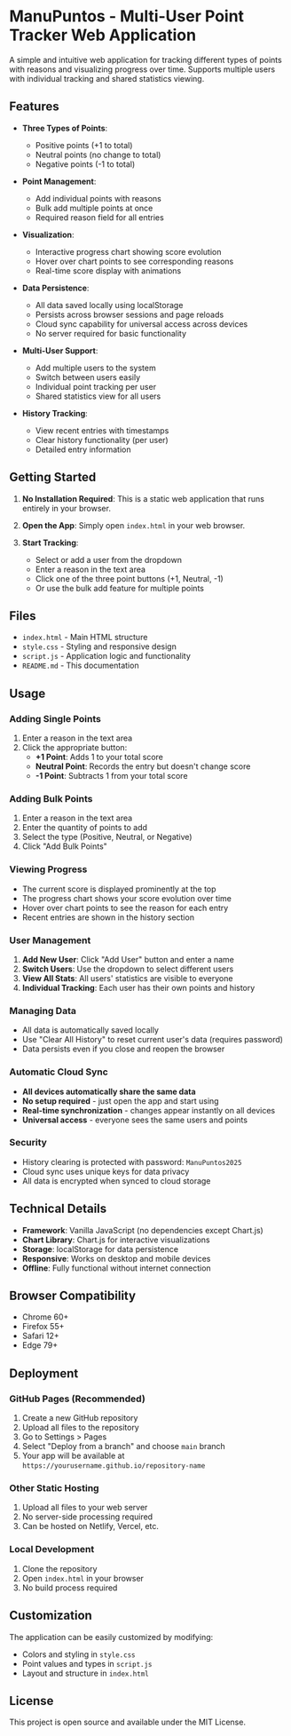 # ManuPuntos - Multi-User Point Tracker Web Application

A simple and intuitive web application for tracking different types of points with reasons and visualizing progress over time. Supports multiple users with individual tracking and shared statistics viewing.

## Features

- **Three Types of Points**:
  - Positive points (+1 to total)
  - Neutral points (no change to total)
  - Negative points (-1 to total)

- **Point Management**:
  - Add individual points with reasons
  - Bulk add multiple points at once
  - Required reason field for all entries

- **Visualization**:
  - Interactive progress chart showing score evolution
  - Hover over chart points to see corresponding reasons
  - Real-time score display with animations

- **Data Persistence**:
  - All data saved locally using localStorage
  - Persists across browser sessions and page reloads
  - Cloud sync capability for universal access across devices
  - No server required for basic functionality

- **Multi-User Support**:
  - Add multiple users to the system
  - Switch between users easily
  - Individual point tracking per user
  - Shared statistics view for all users

- **History Tracking**:
  - View recent entries with timestamps
  - Clear history functionality (per user)
  - Detailed entry information

## Getting Started

1. **No Installation Required**: This is a static web application that runs entirely in your browser.

2. **Open the App**: Simply open `index.html` in your web browser.

3. **Start Tracking**: 
   - Select or add a user from the dropdown
   - Enter a reason in the text area
   - Click one of the three point buttons (+1, Neutral, -1)
   - Or use the bulk add feature for multiple points

## Files

- `index.html` - Main HTML structure
- `style.css` - Styling and responsive design
- `script.js` - Application logic and functionality
- `README.md` - This documentation

## Usage

### Adding Single Points
1. Enter a reason in the text area
2. Click the appropriate button:
   - **+1 Point**: Adds 1 to your total score
   - **Neutral Point**: Records the entry but doesn't change score
   - **-1 Point**: Subtracts 1 from your total score

### Adding Bulk Points
1. Enter a reason in the text area
2. Enter the quantity of points to add
3. Select the type (Positive, Neutral, or Negative)
4. Click "Add Bulk Points"

### Viewing Progress
- The current score is displayed prominently at the top
- The progress chart shows your score evolution over time
- Hover over chart points to see the reason for each entry
- Recent entries are shown in the history section

### User Management
1. **Add New User**: Click "Add User" button and enter a name
2. **Switch Users**: Use the dropdown to select different users
3. **View All Stats**: All users' statistics are visible to everyone
4. **Individual Tracking**: Each user has their own points and history

### Managing Data
- All data is automatically saved locally
- Use "Clear All History" to reset current user's data (requires password)
- Data persists even if you close and reopen the browser

### Automatic Cloud Sync
- **All devices automatically share the same data**
- **No setup required** - just open the app and start using
- **Real-time synchronization** - changes appear instantly on all devices
- **Universal access** - everyone sees the same users and points

### Security
- History clearing is protected with password: `ManuPuntos2025`
- Cloud sync uses unique keys for data privacy
- All data is encrypted when synced to cloud storage

## Technical Details

- **Framework**: Vanilla JavaScript (no dependencies except Chart.js)
- **Chart Library**: Chart.js for interactive visualizations
- **Storage**: localStorage for data persistence
- **Responsive**: Works on desktop and mobile devices
- **Offline**: Fully functional without internet connection

## Browser Compatibility

- Chrome 60+
- Firefox 55+
- Safari 12+
- Edge 79+

## Deployment

### GitHub Pages (Recommended)
1. Create a new GitHub repository
2. Upload all files to the repository
3. Go to Settings > Pages
4. Select "Deploy from a branch" and choose `main` branch
5. Your app will be available at `https://yourusername.github.io/repository-name`

### Other Static Hosting
1. Upload all files to your web server
2. No server-side processing required
3. Can be hosted on Netlify, Vercel, etc.

### Local Development
1. Clone the repository
2. Open `index.html` in your browser
3. No build process required

## Customization

The application can be easily customized by modifying:
- Colors and styling in `style.css`
- Point values and types in `script.js`
- Layout and structure in `index.html`

## License

This project is open source and available under the MIT License.
